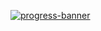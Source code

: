 [![progress-banner](https://backend.codecrafters.io/progress/http-server/35fc37af-fa45-4ff6-a862-205de7044ec7)](https://app.codecrafters.io/users/codecrafters-bot?r=2qF)
